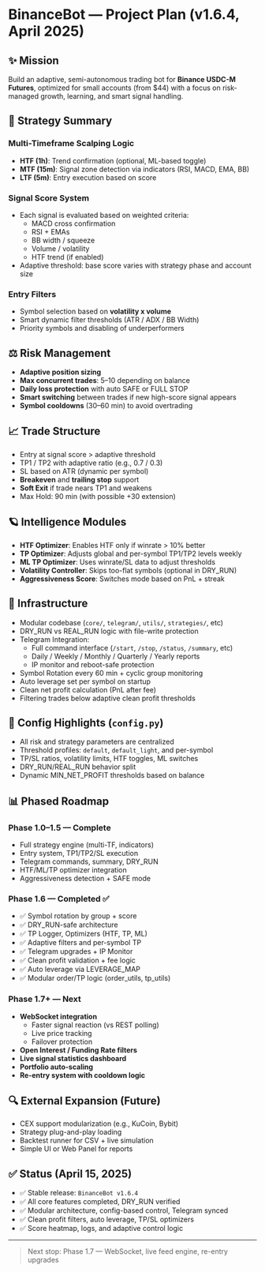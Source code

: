 # BinanceBot — Project Plan (v1.6.4, April 2025)

## ✨ Mission

Build an adaptive, semi-autonomous trading bot for **Binance USDC-M Futures**, optimized for small accounts (from $44) with a focus on risk-managed growth, learning, and smart signal handling.

## 🔄 Strategy Summary

### Multi-Timeframe Scalping Logic

- **HTF (1h)**: Trend confirmation (optional, ML-based toggle)
- **MTF (15m)**: Signal zone detection via indicators (RSI, MACD, EMA, BB)
- **LTF (5m)**: Entry execution based on score

### Signal Score System

- Each signal is evaluated based on weighted criteria:
  - MACD cross confirmation
  - RSI + EMAs
  - BB width / squeeze
  - Volume / volatility
  - HTF trend (if enabled)
- Adaptive threshold: base score varies with strategy phase and account size

### Entry Filters

- Symbol selection based on **volatility x volume**
- Smart dynamic filter thresholds (ATR / ADX / BB Width)
- Priority symbols and disabling of underperformers

## ⚖️ Risk Management

- **Adaptive position sizing**
- **Max concurrent trades**: 5–10 depending on balance
- **Daily loss protection** with auto SAFE or FULL STOP
- **Smart switching** between trades if new high-score signal appears
- **Symbol cooldowns** (30–60 min) to avoid overtrading

## 📈 Trade Structure

- Entry at signal score > adaptive threshold
- TP1 / TP2 with adaptive ratio (e.g., 0.7 / 0.3)
- SL based on ATR (dynamic per symbol)
- **Breakeven** and **trailing stop** support
- **Soft Exit** if trade nears TP1 and weakens
- Max Hold: 90 min (with possible +30 extension)

## 🪐 Intelligence Modules

- **HTF Optimizer**: Enables HTF only if winrate > 10% better
- **TP Optimizer**: Adjusts global and per-symbol TP1/TP2 levels weekly
- **ML TP Optimizer**: Uses winrate/SL data to adjust thresholds
- **Volatility Controller**: Skips too-flat symbols (optional in DRY_RUN)
- **Aggressiveness Score**: Switches mode based on PnL + streak

## 🚀 Infrastructure

- Modular codebase (`core/`, `telegram/`, `utils/`, `strategies/`, etc)
- DRY_RUN vs REAL_RUN logic with file-write protection
- Telegram Integration:
  - Full command interface (`/start`, `/stop`, `/status`, `/summary`, etc)
  - Daily / Weekly / Monthly / Quarterly / Yearly reports
  - IP monitor and reboot-safe protection
- Symbol Rotation every 60 min + cyclic group monitoring
- Auto leverage set per symbol on startup
- Clean net profit calculation (PnL after fee)
- Filtering trades below adaptive clean profit thresholds

## 🧪 Config Highlights (`config.py`)

- All risk and strategy parameters are centralized
- Threshold profiles: `default`, `default_light`, and per-symbol
- TP/SL ratios, volatility limits, HTF toggles, ML switches
- DRY_RUN/REAL_RUN behavior split
- Dynamic MIN_NET_PROFIT thresholds based on balance

## 📊 Phased Roadmap

### Phase 1.0–1.5 — Complete

- Full strategy engine (multi-TF, indicators)
- Entry system, TP1/TP2/SL execution
- Telegram commands, summary, DRY_RUN
- HTF/ML/TP optimizer integration
- Aggressiveness detection + SAFE mode

### Phase 1.6 — Completed ✅

- ✅ Symbol rotation by group + score
- ✅ DRY_RUN-safe architecture
- ✅ TP Logger, Optimizers (HTF, TP, ML)
- ✅ Adaptive filters and per-symbol TP
- ✅ Telegram upgrades + IP Monitor
- ✅ Clean profit validation + fee logic
- ✅ Auto leverage via LEVERAGE_MAP
- ✅ Modular order/TP logic (order_utils, tp_utils)

### Phase 1.7+ — Next

- **WebSocket integration**
  - Faster signal reaction (vs REST polling)
  - Live price tracking
  - Failover protection
- **Open Interest / Funding Rate filters**
- **Live signal statistics dashboard**
- **Portfolio auto-scaling**
- **Re-entry system with cooldown logic**

## 🔍 External Expansion (Future)

- CEX support modularization (e.g., KuCoin, Bybit)
- Strategy plug-and-play loading
- Backtest runner for CSV + live simulation
- Simple UI or Web Panel for reports

## ✅ Status (April 15, 2025)

- ✅ Stable release: `BinanceBot v1.6.4`
- ✅ All core features completed, DRY_RUN verified
- ✅ Modular architecture, config-based control, Telegram synced
- ✅ Clean profit filters, auto leverage, TP/SL optimizers
- ✅ Score heatmap, logs, and adaptive control logic

---

> Next stop: Phase 1.7 — WebSocket, live feed engine, re-entry upgrades
